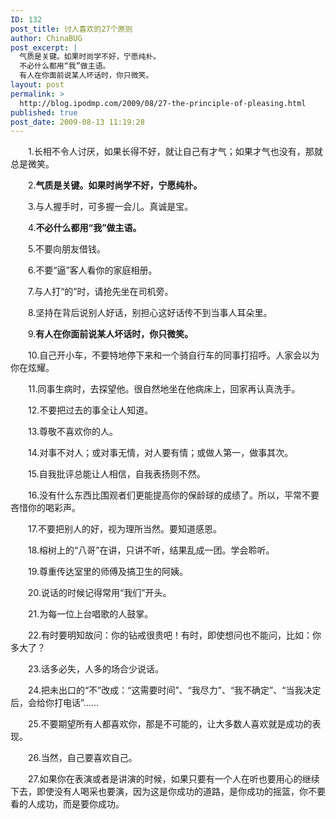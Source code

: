```yaml
---
ID: 132
post_title: 讨人喜欢的27个原则
author: ChinaBUG
post_excerpt: |
  气质是关键。如果时尚学不好，宁愿纯朴。
  不必什么都用“我”做主语。
  有人在你面前说某人坏话时，你只微笑。
layout: post
permalink: >
  http://blog.ipodmp.com/2009/08/27-the-principle-of-pleasing.html
published: true
post_date: 2009-08-13 11:19:28
---
```

　　1.长相不令人讨厌，如果长得不好，就让自己有才气；如果才气也没有，那就总是微笑。

　　2.<strong>气质是关键。如果时尚学不好，宁愿纯朴。</strong>

　　3.与人握手时，可多握一会儿。真诚是宝。

　　4.<strong>不必什么都用“我”做主语。</strong>

　　5.不要向朋友借钱。

　　6.不要“逼”客人看你的家庭相册。

　　7.与人打“的”时，请抢先坐在司机旁。

　　8.坚持在背后说别人好话，别担心这好话传不到当事人耳朵里。

　　9.<strong>有人在你面前说某人坏话时，你只微笑。</strong>

　　10.自己开小车，不要特地停下来和一个骑自行车的同事打招呼。人家会以为你在炫耀。

　　11.同事生病时，去探望他。很自然地坐在他病床上，回家再认真洗手。

　　12.不要把过去的事全让人知道。

　　13.尊敬不喜欢你的人。

　　14.对事不对人；或对事无情，对人要有情；或做人第一，做事其次。

　　15.自我批评总能让人相信，自我表扬则不然。

　　16.没有什么东西比围观者们更能提高你的保龄球的成绩了。所以，平常不要吝惜你的喝彩声。

　　17.不要把别人的好，视为理所当然。要知道感恩。

　　18.榕树上的“八哥”在讲，只讲不听，结果乱成一团。学会聆听。

　　19.尊重传达室里的师傅及搞卫生的阿姨。

　　20.说话的时候记得常用“我们”开头。

　　21.为每一位上台唱歌的人鼓掌。

　　22.有时要明知故问：你的钻戒很贵吧！有时，即使想问也不能问，比如：你多大了？

　　23.话多必失，人多的场合少说话。

　　24.把未出口的“不”改成：“这需要时间”、“我尽力”、“我不确定”、“当我决定后，会给你打电话”……

　　25.不要期望所有人都喜欢你，那是不可能的，让大多数人喜欢就是成功的表现。

　　26.当然，自己要喜欢自己。

　　27.如果你在表演或者是讲演的时候，如果只要有一个人在听也要用心的继续下去，即使没有人喝采也要演，因为这是你成功的道路，是你成功的摇篮，你不要看的人成功，而是要你成功。